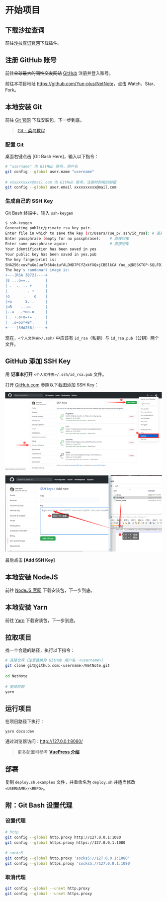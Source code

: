 # 开始项目

## 下载沙拉查词

前往[沙拉查词官网](https://saladict.crimx.com/)下载插件。

## 注册 GitHub 账号

前往~~全球最大的同性交友网站~~ [GitHub](https://github.com/) 注册并登入账号。

前往本项目地址 <https://github.com/Yue-plus/NetNote>，点击 Watch、Star、Fork。

## 本地安装 Git

前往 [Git 官网](https://git-scm.com/) 下载安装包，下一步到底。

> [Git - 菜鸟教程](https://www.runoob.com/git/git-tutorial.html)

### 配置 Git

桌面右键点击 [Git Bash Here]，输入以下指令：

```sh
# "username" 为 GitHub 账号，用户名
git config --global user.name "username"

# xxxxxxxxxx@mail.com 为 GitHub 账号，注册时的用的邮箱
git config --global user.email xxxxxxxxxx@mail.com
```

### 生成自己的 SSH Key

Git Bash 终端中，输入 `ssh-keygen`

```bash {1,3-5}
$ ssh-keygen
Generating public/private rsa key pair.
Enter file in which to save the key (/c/Users/Yue_p/.ssh/id_rsa): # 直接回车
Enter passphrase (empty for no passphrase):    # 直接回车
Enter same passphrase again:                   # 直接回车
Your identification has been saved in yes
Your public key has been saved in yes.pub
The key fingerprint is:
SHA256:xuvPaGeJuufX6k4oiufALDHD7PCfZxkfXQxjCBElkCA Yue_p@DESKTOP-SQLFD1T
The key's randomart image is:
+---[RSA 3072]----+
|E ...o==..       |
| .  .  .. +      |
|         . +     |
|o      .    o    |
|=o      S. .     |
|oB    ...o.      |
|..=   .+oo.o     |
| . +.o+o=+= .    |
|  .o=oo*+B*.     |
+----[SHA256]-----+
```

现在，`<个人文件夹>/.ssh/` 中应该有 `id_rsa`（私钥）与 `id_rsa.pub`（公钥）两个文件。

## GitHub 添加 SSH Key

用 **记事本打开** `<个人文件夹>/.ssh/id_rsa.pub` 文件。

打开 [GitHub.com](https://github.com/) 参照以下截图添加 SSH Key：

![添加 SSH Key 01](./img/01.png)

![添加 SSH Key 02](./img/02.png)

最后点击 **[Add SSH Key]**

## 本地安装 NodeJS

前往 [NodeJS 官网](https://nodejs.org/en/download/) 下载安装包，下一步到底。

## 本地安装 Yarn

前往 [Yarn](https://classic.yarnpkg.com/en/docs/install#windows-stable) 下载安装包，下一步到底。

## 拉取项目

找一个合适的路径，执行以下指令：

```sh
# 克隆仓库（注意替换为 GitHub 用户名：<username>）
git clone git@github.com:<username>/NetNote.git

cd NetNote

# 安装依赖
yarn
```

## 运行项目

在项目路径下执行：

```
yarn docs:dev
```

通过浏览器访问：<http://127.0.0.1:8080/>

> 更多配置可参考 **[VuePress 介绍](https://vuepress.vuejs.org/zh/guide/)**

## 部署

复制 `deploy.sh.examples` 文件，并重命名为 `deploy.sh` 并适当修改 `<USERNAME>/<REPO>`。

## 附：Git Bash 设置代理

### 设置代理

```sh
# http
git config --global http.proxy http://127.0.0.1:1080
git config --global https.proxy https://127.0.0.1:1080

# socks5
git config --global http.proxy 'socks5://127.0.0.1:1080'
git config --global https.proxy 'socks5://127.0.0.1:1080'
```

### 取消代理

```sh
git config --global --unset http.proxy
git config --global --unset https.proxy
```